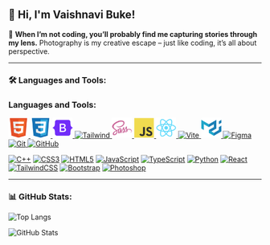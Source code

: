 ## 👋 Hi, I'm Vaishnavi Buke!

📸 **When I’m not coding, you’ll probably find me capturing stories through my lens.** Photography is my creative escape – just like coding, it’s all about perspective.

---

### 🛠️ Languages and Tools:

<h3 align="left">Languages and Tools:</h3>
<p align="left">
  <a href="https://developer.mozilla.org/en-US/docs/Web/HTML" target="_blank">
    <img src="https://raw.githubusercontent.com/devicons/devicon/master/icons/html5/html5-original.svg" alt="HTML" width="40" height="40"/>
  </a>
  <a href="https://developer.mozilla.org/en-US/docs/Web/CSS" target="_blank">
    <img src="https://raw.githubusercontent.com/devicons/devicon/master/icons/css3/css3-original.svg" alt="CSS" width="40" height="40"/>
  </a>
  <a href="https://getbootstrap.com/" target="_blank">
    <img src="https://raw.githubusercontent.com/devicons/devicon/master/icons/bootstrap/bootstrap-plain.svg" alt="Bootstrap" width="40" height="40"/>
  </a>
  <a href="https://tailwindcss.com/" target="_blank">
    <img src="https://www.vectorlogo.zone/logos/tailwindcss/tailwindcss-icon.svg" alt="Tailwind" width="40" height="40"/>
  </a>
  <a href="https://sass-lang.com/" target="_blank">
    <img src="https://raw.githubusercontent.com/devicons/devicon/master/icons/sass/sass-original.svg" alt="SASS" width="40" height="40"/>
  </a>
  <a href="https://developer.mozilla.org/en-US/docs/Web/JavaScript" target="_blank">
    <img src="https://raw.githubusercontent.com/devicons/devicon/master/icons/javascript/javascript-original.svg" alt="JavaScript" width="40" height="40"/>
  </a>
  <a href="https://reactjs.org/" target="_blank">
    <img src="https://raw.githubusercontent.com/devicons/devicon/master/icons/react/react-original.svg" alt="React" width="40" height="40"/>
  </a>
  <a href="https://vitejs.dev/" target="_blank">
    <img src="https://vitejs.dev/logo.svg" alt="Vite" width="40" height="40"/>
  </a>
  <a href="https://mui.com/" target="_blank">
    <img src="https://raw.githubusercontent.com/devicons/devicon/master/icons/materialui/materialui-original.svg" alt="Material UI" width="40" height="40"/>
  </a>
  <a href="https://www.figma.com/" target="_blank">
    <img src="https://www.vectorlogo.zone/logos/figma/figma-icon.svg" alt="Figma" width="40" height="40"/>
  </a>
  <a href="https://git-scm.com/" target="_blank">
    <img src="https://www.vectorlogo.zone/logos/git-scm/git-scm-icon.svg" alt="Git" width="40" height="40"/>
  </a>
  <a href="https://github.com/" target="_blank">
    <img src="https://cdn.jsdelivr.net/gh/devicons/devicon/icons/github/github-original.svg" alt="GitHub" width="40" height="40"/>
  </a>
</p>


[![C++](https://img.shields.io/badge/C++-00599C?style=flat&logo=c%2b%2b&logoColor=white)](https://isocpp.org/)
[![CSS3](https://img.shields.io/badge/CSS3-1572B6?style=flat&logo=css3&logoColor=white)](https://developer.mozilla.org/en-US/docs/Web/CSS)
[![HTML5](https://img.shields.io/badge/HTML5-E34F26?style=flat&logo=html5&logoColor=white)](https://developer.mozilla.org/en-US/docs/Web/HTML)
[![JavaScript](https://img.shields.io/badge/JavaScript-F7DF1E?style=flat&logo=javascript&logoColor=black)](https://developer.mozilla.org/en-US/docs/Web/JavaScript)
[![TypeScript](https://img.shields.io/badge/TypeScript-3178C6?style=flat&logo=typescript&logoColor=white)](https://www.typescriptlang.org/)
[![Python](https://img.shields.io/badge/Python-3776AB?style=flat&logo=python&logoColor=white)](https://www.python.org/)
[![React](https://img.shields.io/badge/React-61DAFB?style=flat&logo=react&logoColor=black)](https://reactjs.org/)
[![TailwindCSS](https://img.shields.io/badge/Tailwind_CSS-38B2AC?style=flat&logo=tailwind-css&logoColor=white)](https://tailwindcss.com/)
[![Bootstrap](https://img.shields.io/badge/Bootstrap-563D7C?style=flat&logo=bootstrap&logoColor=white)](https://getbootstrap.com/)
[![Photoshop](https://img.shields.io/badge/Photoshop-31A8FF?style=flat&logo=adobe-photoshop&logoColor=white)](https://www.adobe.com/in/products/photoshop.html)

---

### 📊 GitHub Stats:

![Top Langs](https://github-readme-stats.vercel.app/api/top-langs/?username=vaishnavibuke&layout=compact&langs_count=8&theme=default)

![GitHub Stats](https://github-readme-stats.vercel.app/api?username=vaishnavibuke&show_icons=true&theme=default)


















<!--
**vaishnavibuke/vaishnavibuke** is a ✨ _special_ ✨ repository because its `README.md` (this file) appears on your GitHub profile.

Here are some ideas to get you started:

- 🔭 I’m currently working on ...
- 🌱 I’m currently learning ...
- 👯 I’m looking to collaborate on ...
- 🤔 I’m looking for help with ...
- 💬 Ask me about ...
- 📫 How to reach me: ...
- 😄 Pronouns: ...
- ⚡ Fun fact: ...
-->





